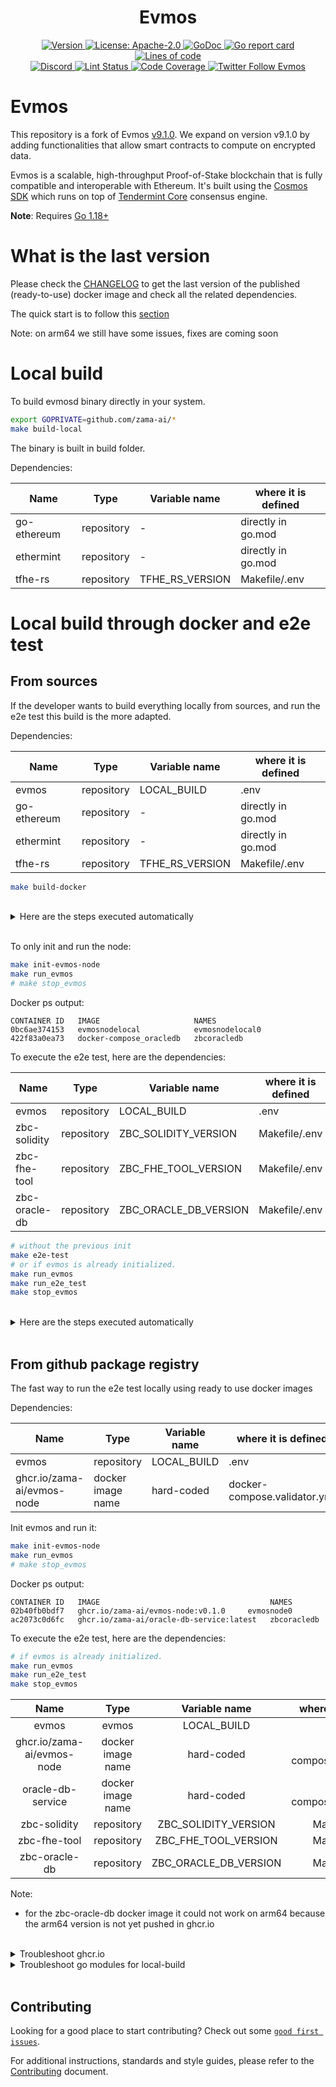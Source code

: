 <!--
parent:
  order: false
-->

<div align="center">
  <h1> Evmos </h1>
</div>

<div align="center">
  <a href="https://github.com/evmos/evmos/releases/latest">
    <img alt="Version" src="https://img.shields.io/github/tag/tharsis/evmos.svg" />
  </a>
  <a href="https://github.com/evmos/evmos/blob/main/LICENSE">
    <img alt="License: Apache-2.0" src="https://img.shields.io/github/license/tharsis/evmos.svg" />
  </a>
  <a href="https://pkg.go.dev/github.com/evmos/evmos">
    <img alt="GoDoc" src="https://godoc.org/github.com/evmos/evmos?status.svg" />
  </a>
  <a href="https://goreportcard.com/report/github.com/evmos/evmos">
    <img alt="Go report card" src="https://goreportcard.com/badge/github.com/evmos/evmos"/>
  </a>
  <a href="https://bestpractices.coreinfrastructure.org/projects/5018">
    <img alt="Lines of code" src="https://img.shields.io/tokei/lines/github/tharsis/evmos">
  </a>
</div>
<div align="center">
  <a href="https://discord.gg/evmos">
    <img alt="Discord" src="https://img.shields.io/discord/809048090249134080.svg" />
  </a>
  <a href="https://github.com/evmos/evmos/actions?query=branch%3Amain+workflow%3ALint">
    <img alt="Lint Status" src="https://github.com/evmos/evmos/actions/workflows/lint.yml/badge.svg?branch=main" />
  </a>
  <a href="https://codecov.io/gh/tharsis/evmos">
    <img alt="Code Coverage" src="https://codecov.io/gh/tharsis/evmos/branch/main/graph/badge.svg" />
  </a>
  <a href="https://twitter.com/EvmosOrg">
    <img alt="Twitter Follow Evmos" src="https://img.shields.io/twitter/follow/EvmosOrg"/>
  </a>
</div>

# Evmos
This repository is a fork of Evmos [v9.1.0](https://github.com/evmos/evmos/tree/v9.1.0).
We expand on version v9.1.0 by adding functionalities that allow smart contracts to compute on encrypted data.

Evmos is a scalable, high-throughput Proof-of-Stake blockchain that is fully compatible and
interoperable with Ethereum. It's built using the [Cosmos SDK](https://github.com/cosmos/cosmos-sdk/) which runs on top of [Tendermint Core](https://github.com/tendermint/tendermint) consensus engine.

**Note**: Requires [Go 1.18+](https://golang.org/dl/)

# What is the last version

Please check the [CHANGELOG](./CHANGELOG.md) to get the last version of the published (ready-to-use)  docker image and check all the related dependencies.

The quick start is to follow this [section](#from-github-package-registry)

Note: on arm64 we still have some issues, fixes are coming soon


# Local build

To build evmosd binary directly in your system. 

```bash
export GOPRIVATE=github.com/zama-ai/*
make build-local
```

The binary is built in build folder.

Dependencies:

| Name        | Type       | Variable name   | where it is defined |
| ----------- | ---------- | --------------- | ------------------- |
| go-ethereum | repository | -               | directly in go.mod  |
| ethermint   | repository | -               | directly in go.mod  |
| tfhe-rs     | repository | TFHE_RS_VERSION | Makefile/.env       |





# Local build through docker and e2e test

## From sources

If the developer wants to build everything locally from sources, and run the e2e test this build is the more adapted.

Dependencies:

| Name        | Type       | Variable name   | where it is defined |
| ----------- | ---------- | --------------- | ------------------- |
| evmos       | repository | LOCAL_BUILD     | .env                |
| go-ethereum | repository | -               | directly in go.mod  |
| ethermint   | repository | -               | directly in go.mod  |
| tfhe-rs     | repository | TFHE_RS_VERSION | Makefile/.env       |




```bash
make build-docker
```

<br />
<details>
  <summary>Here are the steps executed automatically</summary>
<br />


- Build a base image (or retrieve it from ghcr.io) called __zama-zbc-build__.
- Check tfhe-rs is available in TFHE_RS_PATH (default is work_dir/tfhe-rs)
- In any case the custom version or the cloned (TFHE_RS_VERSION) one is copied into work_dir/tfhe-rs
- Clone go-ethereum and ethermint to work_dir (version are parsed from go.mod to avoid handling ssh keys inside docker because those repositories are private)
- Update go.mod to make it use local repositories (related to the just above changes)
- Build a container called __evmosnodelocal__.

</details>
<br />

To only init and run the node:

```bash
make init-evmos-node
make run_evmos
# make stop_evmos
```

Docker ps output:

```
CONTAINER ID   IMAGE                     NAMES
0bc6ae374153   evmosnodelocal            evmosnodelocal0
422f83a0ea73   docker-compose_oracledb   zbcoracledb

```


To execute the e2e test, here are the dependencies:

| Name          | Type       | Variable name         | where it is defined |
| ------------- | ---------- | --------------------- | ------------------- |
| evmos         | repository | LOCAL_BUILD           | .env                |
| zbc-solidity  | repository | ZBC_SOLIDITY_VERSION  | Makefile/.env       |
| zbc-fhe-tool  | repository | ZBC_FHE_TOOL_VERSION  | Makefile/.env       |
| zbc-oracle-db | repository | ZBC_ORACLE_DB_VERSION | Makefile/.env       |




```bash
# without the previous init
make e2e-test
# or if evmos is already initialized.
make run_evmos 
make run_e2e_test
make stop_evmos
```

<br />
<details>
  <summary>Here are the steps executed automatically</summary>
<br />


- check you have all the needed repositories
  - zbc-fhe-tool
  - zbc-solidity
  - zbc-oracledb
- init evmos node by calling /config/setup.sh file
- generate fhe keys using zbc-fhe-tool based on scripts/prepare_volumes_from_fhe_tool.sh script
- copy them at the right folder using scripts/prepare_demo_local.sh script
- start evmosnodelocal0 and oracledb (local build) using docker-compose/docker-compose.local.yml file
- run the e2e test 
  - copy pks to encrypt user input using $(ZBC_SOLIDITY_PATH)/prepare_fhe_keys_for_e2e_test script
  - start the test using $(ZBC_SOLIDITY_PATH)/run_ERC20_e2e_test.sh
    - Get the private key of main account 
    - Give it to the python test script $(ZBC_SOLIDITY_PATH)/ci/tests/ERC20.py

</details>
<br />

## From github package registry

The fast way to run the e2e test locally using ready to use docker images

Dependencies:

| Name                       | Type              | Variable name | where it is defined          |
| -------------------------- | ----------------- | ------------- | ---------------------------- |
| evmos                      | repository        | LOCAL_BUILD   | .env                         |
| ghcr.io/zama-ai/evmos-node | docker image name | hard-coded    | docker-compose.validator.yml |




Init evmos and run it:

```bash
make init-evmos-node
make run_evmos
# make stop_evmos
```

Docker ps output:
```
CONTAINER ID   IMAGE                                      NAMES
02b40fb0bdf7   ghcr.io/zama-ai/evmos-node:v0.1.0     evmosnode0
ac2073c0d6fc   ghcr.io/zama-ai/oracle-db-service:latest   zbcoracledb
```


To execute the e2e test, here are the dependencies:

```bash
# if evmos is already initialized.
make run_evmos 
make run_e2e_test
make stop_evmos
```
|            Name            |       Type        |     Variable name     |     where it is defined      |
| :------------------------: | :---------------: | :-------------------: | :--------------------------: |
|           evmos            |       evmos       |      LOCAL_BUILD      |             .env             |
| ghcr.io/zama-ai/evmos-node | docker image name |      hard-coded       | docker-compose.validator.yml |
|     oracle-db-service      | docker image name |      hard-coded       | docker-compose.validator.yml |
|        zbc-solidity        |    repository     | ZBC_SOLIDITY_VERSION  |        Makefile/.env         |
|        zbc-fhe-tool        |    repository     | ZBC_FHE_TOOL_VERSION  |        Makefile/.env         |
|       zbc-oracle-db        |    repository     | ZBC_ORACLE_DB_VERSION |        Makefile/.env         |




Note:
- for the zbc-oracle-db docker image it could not work on arm64 because the arm64 version is not yet pushed in ghcr.io

<br />
<details>
  <summary>Troubleshoot ghcr.io</summary>

Here is a tutorial on [how to manage ghcr.io access](https://github.com/zama-ai/zbc-fhe-tool#using-the-published-image-easiest-way).

  If you get trouble to pull image from ghcri.io, one can build it locally with
  ```bash
  docker build . -t zama-zbc-build -f docker/Dockerfile.zbc.build
  ```
</details>

<details>
  <summary>Troubleshoot go modules for local-build</summary>

Because evmos depends on private [go-ethereum](https://github.com/zama-ai/go-ethereum) and [ethermint](https://github.com/zama-ai/ethermint) repositories, one need to pay attention to two points to allow go modules manager to work correctly.

1. Check that GOPRIVATE is set to __github.com/zama-ai/*__ (normally this env variable is set by default in Makefile)
2. Check you have the following lines in your gitconfig files:

```bash
[url "ssh://git@github.com/"]
        insteadOf = https://github.com/
```
</details>
<br />



## Contributing

Looking for a good place to start contributing? Check out some [`good first issues`](https://github.com/evmos/evmos/issues?q=is%3Aopen+is%3Aissue+label%3A%22good+first+issue%22).

For additional instructions, standards and style guides, please refer to the [Contributing](./CONTRIBUTING.md) document.
